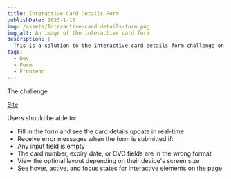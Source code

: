 ```yaml
---
title: Interactive Card Details Form
publishDate: 2023-1-10
img: /assets/Interactive-card details-form.png
img_alt: An image of the interactive card form
description: |
  This is a solution to the Interactive card details form challenge on Frontend Mentor. Frontend Mentor challenges help you improve your coding skills by building realistic projects.
tags:
  - Dev
  - Form
  - Frontend
---
```


The challenge

[Site](https://ikennarichard.github.io/Interactive-details-page/)

Users should be able to:

- Fill in the form and see the card details update in real-time
- Receive error messages when the form is submitted if:
- Any input field is empty
- The card number, expiry date, or CVC fields are in the wrong format
- View the optimal layout depending on their device's screen size
- See hover, active, and focus states for interactive elements on the page
